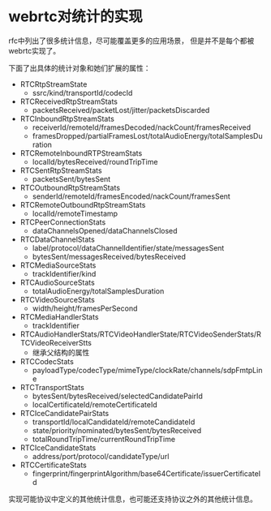 # webrtc对统计的实现

rfc中列出了很多统计信息，尽可能覆盖更多的应用场景，
但是并不是每个都被webrtc实现了。

下面了出具体的统计对象和她们扩展的属性：

- RTCRtpStreamState
  - ssrc/kind/transportId/codecId
- RTCReceivedRtpStreamStats
  - packetsReceived/packetLost/jitter/packetsDiscarded
- RTCInboundRtpStreamStats
  - receiverId/remoteId/framesDecoded/nackCount/framesReceived
  - framesDropped/partialFramesLost/totalAudioEnergy/totalSamplesDuration
- RTCRemoteInboundRTPStreamStats
  - localId/bytesReceived/roundTripTime
- RTCSentRtpStreamStats
  - packetsSent/bytesSent
- RTCOutboundRtpStreamStats
  - senderId/remoteId/framesEncoded/nackCount/framesSent
- RTCRemoteOutboundRtpStreamStats
  - localId/remoteTimestamp
- RTCPeerConnectionStats
  - dataChannelsOpened/dataChannelsClosed
- RTCDataChannelStats
  - label/protocol/dataChannelIdentifier/state/messagesSent
  - bytesSent/messagesReceived/bytesReceived
- RTCMediaSourceStats
  - trackIdentifier/kind
- RTCAudioSourceStats
  - totalAudioEnergy/totalSamplesDuration
- RTCVideoSourceStats
  - width/height/framesPerSecond
- RTCMediaHandlerStats
  - trackIdentifier
- RTCAudioHandlerStats/RTCVideoHandlerState/RTCVideoSenderStats/RTCVideoReceiverStts
  - 继承父结构的属性
- RTCCodecStats
  - payloadType/codecType/mimeType/clockRate/channels/sdpFmtpLine
- RTCTransportStats
  - bytesSent/bytesReceived/selectedCandidatePairId
  - localCertificateId/remoteCertificateId
- RTCIceCandidatePairStats
  - transportId/localCandidateId/remoteCandidateId
  - state/priority/nominated/bytesSent/bytesReceived
  - totalRoundTripTime/currentRoundTripTime
- RTCIceCandidateStats
  - address/port/protocol/candidateType/url
- RTCCertificateStats
  - fingerprint/fingerprintAlgorithm/base64Certificate/issuerCertificateId

实现可能协议中定义的其他统计信息，也可能还支持协议之外的其他统计信息。
